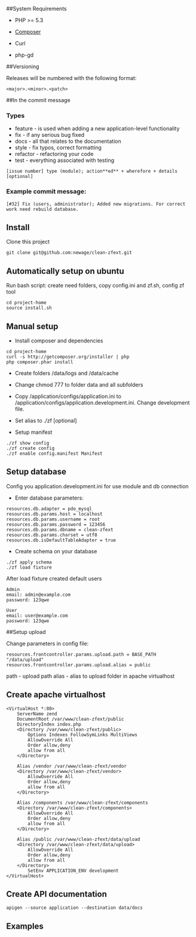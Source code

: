##System Requirements

* PHP >= 5.3

* [Composer](http://getcomposer.org)

* Curl

* php-gd


##Versioning

Releases will be numbered with the following format:
```
<major>.<minor>.<patch>
```

##In the commit message

### Types

* feature - is used when adding a new application-level functionality
* fix - if any serious bug fixed
* docs - all that relates to the documentation
* style - fix typos, correct formatting
* refactor - refactoring your code
* test - everything associated with testing
```
[issue number] type (module); action**ed** + wherefore + details [optional]
```

### Example commit message:
```
[#32] Fix (users, administrator); Added new migrations. For correct work need rebuild database.
```

## Install

Clone this project

```
git clone git@github.com:newage/clean-zfext.git
```

## Automatically setup on ubuntu

Run bash script: create need folders, copy config.ini and zf.sh, config zf tool
```
cd project-home
source install.sh
```

## Manual setup

* Install composer and dependencies
```
cd project-home
curl -s http://getcomposer.org/installer | php
php composer.phar install
```

* Create folders /data/logs and /data/cache

* Change chmod 777 to folder data and all subfolders

* Copy /application/configs/application.ini to /application/configs/application.development.ini. Change development file.

* Set alias to ./zf [optional]

* Setup manifest

```
./zf show config
./zf create config
./zf enable config.manifest Manifest
```
## Setup database

Config you application.development.ini for use module and db connection

* Enter database parameters:
```
resources.db.adapter = pdo_mysql
resources.db.params.host = localhost
resources.db.params.username = root
resources.db.params.password = 123456
resources.db.params.dbname = clean-zfext
resources.db.params.charset = utf8
resources.db.isDefaultTableAdapter = true
```

* Create schema on your database

```
./zf apply schema
./zf load fixture
```

After load fixture created default users
```
Admin
email: admin@example.com
password: 123qwe
```
```
User
email: user@example.com
password: 123qwe
```

##Setup upload

Change parameters in config file:
```
resources.frontcontroller.params.upload.path = BASE_PATH "/data/upload"
resources.frontcontroller.params.upload.alias = public
```
path - upload path
alias - alias to upload folder in apache virtualhost


## Create apache virtualhost

```
<VirtualHost *:80>
	ServerName zend
	DocumentRoot /var/www/clean-zfext/public
	DirectoryIndex index.php
	<Directory /var/www/clean-zfext/public>
		Options Indexes FollowSymLinks MultiViews
		AllowOverride All
		Order allow,deny
		allow from all
	</Directory>

	Alias /vendor /var/www/clean-zfext/vendor
	<Directory /var/www/clean-zfext/vendor>
		AllowOverride All
		Order allow,deny
		allow from all
	</Directory>

	Alias /components /var/www/clean-zfext/components
	<Directory /var/www/clean-zfext/components>
		AllowOverride All
		Order allow,deny
		allow from all
	</Directory>

	Alias /public /var/www/clean-zfext/data/upload
	<Directory /var/www/clean-zfext/data/upload>
		AllowOverride All
		Order allow,deny
		allow from all
	</Directory>
        SetEnv APPLICATION_ENV development
</VirtualHost>
```
## Create API documentation
```
apigen --source application --destination data/docs
```
## Examples
